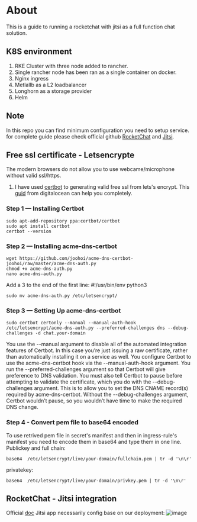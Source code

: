 # About
This is a guide to running a rocketchat with jitsi as a full function chat solution.
## K8S environment
1. RKE Cluster with three node added to rancher.
2. Single rancher node has been ran as a single container on docker.
3. Nginx ingress
4. Metlallb as a L2 loadbalancer
5. Longhorn as a storage provider
6. Helm
## Note
In this repo you can find minimum configuration you need to setup service. for complete guide please check official github [RocketChat](https://github.com/RocketChat/Rocket.Chat) and [Jitsi](https://github.com/jitsi-contrib/jitsi-helm/tree/main).
## Free ssl certificate - Letsencrypte
The modern browsers do not allow you to use webcame/microphone without valid ssl/https.
1. I have used [certbot](https://certbot.eff.org/) to generating valid free ssl from lets's encrypt. This [guid](https://www.digitalocean.com/community/tutorials/how-to-acquire-a-let-s-encrypt-certificate-using-dns-validation-with-acme-dns-certbot-on-ubuntu-18-04) from digitalocean can help you completely.
### Step 1 — Installing Certbot
```
sudo apt-add-repository ppa:certbot/certbot
sudo apt install certbot
certbot --version
```
### Step 2 — Installing acme-dns-certbot
```
wget https://github.com/joohoi/acme-dns-certbot-joohoi/raw/master/acme-dns-auth.py
chmod +x acme-dns-auth.py
nano acme-dns-auth.py
```
Add a 3 to the end of the first line:
#!/usr/bin/env python3
```
sudo mv acme-dns-auth.py /etc/letsencrypt/
```
### Step 3 — Setting Up acme-dns-certbot
```
sudo certbot certonly --manual --manual-auth-hook /etc/letsencrypt/acme-dns-auth.py --preferred-challenges dns --debug-challenges -d chat.your-domain
```
You use the --manual argument to disable all of the automated integration features of Certbot. In this case you’re just issuing a raw certificate, rather than automatically installing it on a service as well.
You configure Certbot to use the acme-dns-certbot hook via the --manual-auth-hook argument. You run the --preferred-challenges argument so that Certbot will give preference to DNS validation.
You must also tell Certbot to pause before attempting to validate the certificate, which you do with the --debug-challenges argument. This is to allow you to set the DNS CNAME record(s) required by acme-dns-certbot. Without the --debug-challenges argument, Certbot wouldn’t pause, so you wouldn’t have time to make the required DNS change.

### Step 4 - Convert pem file to base64 encoded 
To use retrived pem file in secret's manifest and then in ingress-rule's manifest you need to encode them in base64 and type them in one line.
Publickey and full chain:
```
base64  /etc/letsencrypt/live/your-domain/fullchain.pem | tr -d '\n\r'
```
privatekey:
```
base64  /etc/letsencrypt/live/your-domain/privkey.pem | tr -d '\n\r'
```
## RocketChat - Jitsi integration
Official [doc](https://docs.rocket.chat/use-rocket.chat/rocket.chat-conference-call/conference-call-admin-guide/jitsi-app)
Jitsi app necessarily config base on our deployment:
![image](https://github.com/EhsanOrveh/RocketChatOnKubernetes/assets/50044017/aee892d1-7d16-4d95-968f-3f596bbe5c6f)


